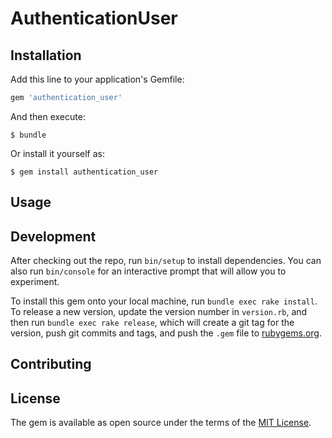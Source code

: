 # AuthenticationUser

## Installation

Add this line to your application's Gemfile:

```ruby
gem 'authentication_user'
```

And then execute:

    $ bundle

Or install it yourself as:

    $ gem install authentication_user

## Usage


## Development

After checking out the repo, run `bin/setup` to install dependencies. You can also run `bin/console` for an interactive prompt that will allow you to experiment.

To install this gem onto your local machine, run `bundle exec rake install`. To release a new version, update the version number in `version.rb`, 
and then run `bundle exec rake release`, which will create a git tag for the version, push git commits and tags, and push the `.gem` file to [rubygems.org](https://rubygems.org).

## Contributing


## License

The gem is available as open source under the terms of the [MIT License](http://opensource.org/licenses/MIT).

